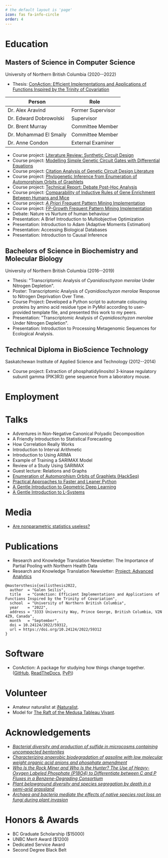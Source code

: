 ```yaml
---
# the default layout is 'page'
icon: fas fa-info-circle
order: 4
---
```


# Education

## Masters of Science in Computer Science

University of Northern British Columbia (2020--2022)

- Thesis: [ConAction: Efficient Implementations and Applications of Functions Inspired by the Trinity of Covariation](https://doi.org/10.24124/2022/59312)

| Person                 | Role              |
|------------------------|-------------------|
| Dr. Alex Aravind       | Former Supervisor |
| Dr. Edward Dobrowolski | Supervisor        |
| Dr. Brent Murray       | Committee Member  |
| Dr. Mohammad El Smaily | Committee Member  |
| Dr. Anne Condon        | External Examiner |

- Course project: [Literature Review: Synthetic Circuit Design](https://github.com/galenseilis/CPSC791-Advanced-Special-Topics-I/blob/main/literature_review.pdf)
- Course project: [Modelling Simple Genetic Circuit Gates with Differential Equations](https://github.com/galenseilis/CPSC791-Advanced-Special-Topics-I/blob/main/project.pdf)
- Course project: [Citation Analysis of Genetic Circuit Design Literature](https://github.com/galenseilis/CPSC706-research-methods/blob/main/final_report.pdf)
- Course project: [Phylogenetic Inference from Enumeration of Automorphism Orbits of Graphlets](https://github.com/galenseilis/CPSC650-bioinformatics/blob/main/project.pdf)
- Course project: [Technical Report: Debate Post-Hoc Analysis](https://github.com/galenseilis/CPSC650-bioinformatics/blob/main/technical_report.pdf)
- Course project: [Comparability of Inductive Rules of Gene Enrichment Between Humans and Mice](https://github.com/galenseilis/CPSC673-data-mining-project/blob/main/project_report.pdf)
- Course project: [*A Priori* Frequent Pattern Mining Implementation](https://github.com/galenseilis/apriori-frequent-pattern-mining)
- Course project: [FP-Growth Frequent Pattern Mining Implementation](https://github.com/galenseilis/fpgrowth)
- Debate: Nature vs Nurture of human behaviour
- Presentation: A Brief Introduction to Multiobjective Optimization
- Presentation: Introduction to Adam (Adaptive Moments Estimation)
- Presentation: Accessing Biological Databases
- Presentation: Introduction to Causal Inference

## Bachelors of Science in Biochemistry and Molecular Biology

University of Northern British Columbia (2016--2019)

- Thesis: "Transcriptomic Analysis of *Cyanidioschyzon merolae* Under Nitrogen Depletion".
- Poster: Transcriptomic Analysis of *Cyanidioschyzon merolae* Response to Nitrogen Deprivation Over Time.
- Course Project: Developed a Python script to automate colouring proteins by amino acid residue type in PyMol according to user-provided template file, and presented this work to my peers.
- Presentation: "Transcriptomic Analysis of *Cyanidioschyzon merolae* Under Nitrogen Depletion".
- Presentation: Introduction to Processing Metagenomic Sequences for Ecological Analysis.

## Technical Diploma in BioScience Technology

Saskatchewan Institute of Applied Science and Technology (2012--2014)

- Course project: Extraction of phosphatidylinositol 3-kinase regulatory subunit gamma (PIK3R3) gene sequence from a laboratory mouse.

# Employment

# Talks
- Adventures in Non-Negative Canonical Polyadic Decomposition
- A Friendly Introduction to Statistical Forecasting
- How Correlation Really Works
- Introduction to Interval Arithmetic
- Introduction to Using ARIMA
- Example of Training a SARIMAX Model
- Review of a Study Using SARIMAX
- Guest lecture: Relations and Graphs
- [Enumeration of Automorphism Orbits of Graphlets (HackSeq)](https://www.youtube.com/watch?v=vY1UkCPSKH8)
- [Practical Approaches to Faster and Leaner Python](https://www.youtube.com/watch?v=W8VMOp8QCdE)
- [A Gentle Introduction to Geometric Deep Learning](https://video.unbc.ca/media/IWSS+February+11th+2022/0_xzlj7fi4/28597)
- [A Gentle Introduction to L-Systems](https://iwss.opened.ca/wp-content/uploads/sites/3318/2021/02/GSeilis-w21.pdf)

# Media
- [Are nonparametric statistics useless?](https://www.youtube.com/watch?v=qee6b7vl2O0)

# Publications
- Research and Knowledge Translation Newsletter: The Importance of Partial Pooling with Northern Health Data
- Research and Knowledge Translation Newsletter: [Project: Advanced Analytics](https://www.northernhealth.ca/sites/northern_health/files/health-professionals/research/documents/knowledge-translation-newsletter-seven.pdf)
```
@mastersthesis{seilisthesis2022,
  author  = "Galen Seilis",
  title   = "ConAction: Efficient Implementations and Applications of Functions Inspired by the Trinity of Covariation",
  school  = "University of Northern British Columbia",
  year    = "2022",
  address = "3333 University Way, Prince George, British Columbia, V2N 4Z9, Canada",
  month   = "September",
  doi = 10.24124/2022/59312,
  url = https://doi.org/10.24124/2022/59312
}
```

# Software
 - ConAction: A package for studying how things change together. ([GitHub](https://github.com/galenseilis/ConAction), [ReadTheDocs](https://conaction.readthedocs.io/en/latest/), [PyPi](https://pypi.org/project/conaction/))

# Volunteer
- Amateur naturalist at [iNaturalist](https://www.inaturalist.org/people/5429560).
- Model for [The Raft of the Medusa Tableau Vivant](https://adadhannah.com/2009-the-raft-of-the-medusa-100-mile-house?fbclid=IwAR0Ixxz9coNKVft010WDHdze2Y4WruKFYPZA4vK0QTrBktzCGtTbQthjQvc).


# Acknowledgements
- [*Bacterial diversity and production of sulfide in microcosms containing uncompacted bentonites*](https://doi.org/10.1016/j.heliyon.2018.e00722)
- [*Characterizing anaerobic biodegradation of gasoline with low molecular weight organic acid anions and phosphate amendment*](https://harvest.usask.ca/handle/10388/8489)
- [*Who Is the Rock Miner and Who Is the Hunter? The Use of Heavy-Oxygen Labeled Phosphate (P18O4) to Differentiate between C and P Fluxes in a Benzene-Degrading Consortium*](https://pubs.acs.org/doi/10.1021/acs.est.7b05773)
- [*Plant belowground diversity and species segregation by depth in a semi-arid grassland*](https://www.tandfonline.com/doi/full/10.1080/11956860.2017.1403242)
- [*Archaea and bacteria mediate the effects of native species root loss on fungi during plant invasion*](https://www.nature.com/articles/ismej2016205)

# Honors & Awards
- BC Graduate Scholarship ($15000)
- UNBC Merit Award ($1200)
- Dedicated Service Award
- Second Degree Black Belt

